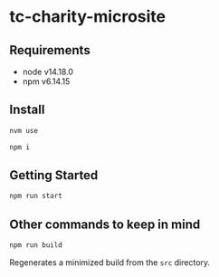 # tc-charity-microsite

## Requirements

- node v14.18.0
- npm v6.14.15

## Install

```bash
nvm use
```

```bash
npm i
```

## Getting Started

```bash
npm run start
```

## Other commands to keep in mind

```bash
npm run build
```

Regenerates a minimized build from the `src` directory.
